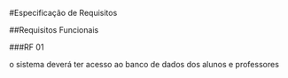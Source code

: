 #Especificação de Requisitos

##Requisitos Funcionais

###RF 01

o sistema deverá ter acesso ao banco de dados dos alunos e professores